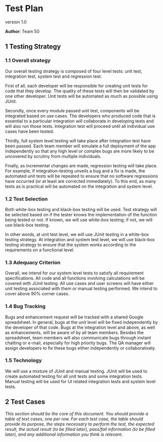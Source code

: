 # Test Plan

version 1.0

**Author**: Team 50

## 1 Testing Strategy

### 1.1 Overall strategy

Our overall testing strategy is composed of four level tests: unit test, integration test, system test and regression test. 

First of all, each developer will be responsible for creating unit tests for code that they develop. The quality of these tests will then be validated by one other developer. Unit tests will be automated as much as possible using JUnit.

Secondly, once every module passed unit test, components will be integrated based on use cases. The developers who produced code that is essential to a particular integration will collaborate in developing tests and will also run those tests. Integration test will proceed until all individual use cases have been tested.

Thirdly, full system level testing will take place after integration test have been passed. Each team member will simulate a full deployment of the app independently so that any high level or complex bugs are more likely to be uncovered by scrutiny from multiple individuals.

Finally, as incremental changes are made, regression testing will take place. For example, if integration-testing unveils a bug and a fix is made, the automated unit tests will be repeated to ensure that no software regressions have occurred (or at least are corrected immediately). To this end, as many tests as is practical will be automated on the integration and system level.

### 1.2 Test Selection

Both white-box testing and black-box testing will be used. Test strategy will be selected based on if the tester knows the implementation of the function being tested or not. If known, we will use white-box testing; if not, we will use black-box testing.

In other words, at unit test level, we will use JUnit testing in a white-box testing strategy. At integration and system test level, we will use black-box testing strategy to ensure that the system works according to the requirements on a functional level.

### 1.3 Adequacy Criterion

Overall, we intend for our system level tests to satisfy all requirement specifications. All code and all functions involving calculations will be covered with JUnit testing. All use cases and user screens will have either unit testing associated with them or manual testing performed. We intend to cover above 90% corner cases.

### 1.4 Bug Tracking

Bugs and enhancement request will be tracked with a shared Google spreadsheet. In general, bugs at the unit level will be fixed independently by the developer of that code. Bugs at the integration level and above, as well as enhancements, will be aware of by all team members. Besides the spreadsheet, team members will also communicate bugs through instant chatting or e-mail, especially for high priority bugs. The QA manager will assign developers to fix these bugs either independently or collaboratively.

### 1.5 Technology

We will use a mixture of JUnit and manual testing. JUnit will be used to create automated testing for all unit tests and some integration tests. Manual testing will be used for UI related integration tests and system level tests.

## 2 Test Cases

*This section should be the core of this document. You should provide a table of test cases, one per row. For each test case, the table should provide its purpose, the steps necessary to perform the test, the expected result, the actual result (to be filled later), pass/fail information (to be filled later), and any additional information you think is relevant.*
